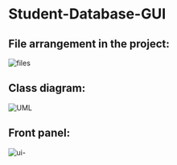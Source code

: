 # Student-Database-GUI


##

## File arrangement in the project:
![files](https://github.com/BartlomiejWos/Student-Database-GUI/assets/161388878/9aee919d-b39e-4a07-b04e-3053607a1e79)

## Class diagram:
![UML](https://github.com/BartlomiejWos/Student-Database-GUI/assets/161388878/6c316fb2-3f9f-4ff0-b5ef-91bfb8ccf236)

## Front panel:
![ui-](https://github.com/BartlomiejWos/Student-Database-GUI/assets/161388878/bedf0705-82cf-4943-b264-adce5f212f1d)


